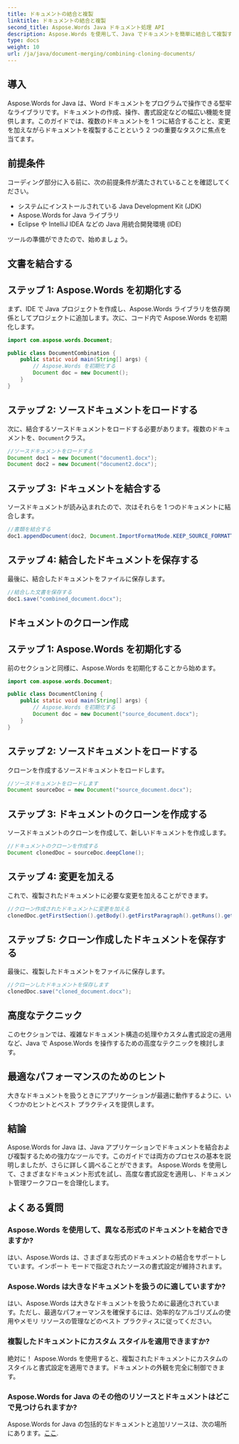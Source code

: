 ```yaml
---
title: ドキュメントの結合と複製
linktitle: ドキュメントの結合と複製
second_title: Aspose.Words Java ドキュメント処理 API
description: Aspose.Words を使用して、Java でドキュメントを簡単に結合して複製する方法を学びます。このステップバイステップのガイドでは、知っておくべきことをすべて網羅しています。
type: docs
weight: 10
url: /ja/java/document-merging/combining-cloning-documents/
---
```


## 導入

Aspose.Words for Java は、Word ドキュメントをプログラムで操作できる堅牢なライブラリです。ドキュメントの作成、操作、書式設定などの幅広い機能を提供します。このガイドでは、複数のドキュメントを 1 つに結合することと、変更を加えながらドキュメントを複製することという 2 つの重要なタスクに焦点を当てます。

## 前提条件

コーディング部分に入る前に、次の前提条件が満たされていることを確認してください。

- システムにインストールされている Java Development Kit (JDK)
- Aspose.Words for Java ライブラリ
- Eclipse や IntelliJ IDEA などの Java 用統合開発環境 (IDE)

ツールの準備ができたので、始めましょう。

## 文書を結合する

## ステップ 1: Aspose.Words を初期化する

まず、IDE で Java プロジェクトを作成し、Aspose.Words ライブラリを依存関係としてプロジェクトに追加します。次に、コード内で Aspose.Words を初期化します。

```java
import com.aspose.words.Document;

public class DocumentCombination {
    public static void main(String[] args) {
        // Aspose.Words を初期化する
        Document doc = new Document();
    }
}
```

## ステップ 2: ソースドキュメントをロードする

次に、結合するソースドキュメントをロードする必要があります。複数のドキュメントを、`Document`クラス。

```java
//ソースドキュメントをロードする
Document doc1 = new Document("document1.docx");
Document doc2 = new Document("document2.docx");
```

## ステップ 3: ドキュメントを結合する

ソースドキュメントが読み込まれたので、次はそれらを 1 つのドキュメントに結合します。

```java
//書類を結合する
doc1.appendDocument(doc2, Document.ImportFormatMode.KEEP_SOURCE_FORMATTING);
```

## ステップ 4: 結合したドキュメントを保存する

最後に、結合したドキュメントをファイルに保存します。

```java
//結合した文書を保存する
doc1.save("combined_document.docx");
```

## ドキュメントのクローン作成

## ステップ 1: Aspose.Words を初期化する

前のセクションと同様に、Aspose.Words を初期化することから始めます。

```java
import com.aspose.words.Document;

public class DocumentCloning {
    public static void main(String[] args) {
        // Aspose.Words を初期化する
        Document doc = new Document("source_document.docx");
    }
}
```

## ステップ 2: ソースドキュメントをロードする

クローンを作成するソースドキュメントをロードします。

```java
//ソースドキュメントをロードします
Document sourceDoc = new Document("source_document.docx");
```

## ステップ 3: ドキュメントのクローンを作成する

ソースドキュメントのクローンを作成して、新しいドキュメントを作成します。

```java
//ドキュメントのクローンを作成する
Document clonedDoc = sourceDoc.deepClone();
```

## ステップ 4: 変更を加える

これで、複製されたドキュメントに必要な変更を加えることができます。

```java
//クローン作成されたドキュメントに変更を加える
clonedDoc.getFirstSection().getBody().getFirstParagraph().getRuns().get(0).setText("Modified Content");
```

## ステップ 5: クローン作成したドキュメントを保存する

最後に、複製したドキュメントをファイルに保存します。

```java
//クローンしたドキュメントを保存します
clonedDoc.save("cloned_document.docx");
```

## 高度なテクニック

このセクションでは、複雑なドキュメント構造の処理やカスタム書式設定の適用など、Java で Aspose.Words を操作するための高度なテクニックを検討します。

## 最適なパフォーマンスのためのヒント

大きなドキュメントを扱うときにアプリケーションが最適に動作するように、いくつかのヒントとベスト プラクティスを提供します。

## 結論

Aspose.Words for Java は、Java アプリケーションでドキュメントを結合および複製するための強力なツールです。このガイドでは両方のプロセスの基本を説明しましたが、さらに詳しく調べることができます。 Aspose.Words を使用して、さまざまなドキュメント形式を試し、高度な書式設定を適用し、ドキュメント管理ワークフローを合理化します。

## よくある質問

### Aspose.Words を使用して、異なる形式のドキュメントを結合できますか?

はい、Aspose.Words は、さまざまな形式のドキュメントの結合をサポートしています。インポート モードで指定されたソースの書式設定が維持されます。

### Aspose.Words は大きなドキュメントを扱うのに適していますか?

はい、Aspose.Words は大きなドキュメントを扱うために最適化されています。ただし、最適なパフォーマンスを確保するには、効率的なアルゴリズムの使用やメモリ リソースの管理などのベスト プラクティスに従ってください。

### 複製したドキュメントにカスタム スタイルを適用できますか?

絶対に！ Aspose.Words を使用すると、複製されたドキュメントにカスタムのスタイルと書式設定を適用できます。ドキュメントの外観を完全に制御できます。

### Aspose.Words for Java のその他のリソースとドキュメントはどこで見つけられますか?

 Aspose.Words for Java の包括的なドキュメントと追加リソースは、次の場所にあります。[ここ](https://reference.aspose.com/words/java/).
